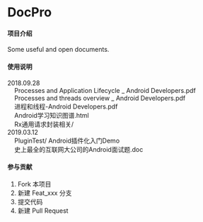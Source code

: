 # DocPro

#### 项目介绍
Some useful and open documents.

#### 使用说明

2018.09.28<br>
&nbsp;&nbsp;&nbsp;&nbsp;Processes and Application Lifecycle  _  Android Developers.pdf<br>
&nbsp;&nbsp;&nbsp;&nbsp;Processes and threads overview  _  Android Developers.pdf<br>
&nbsp;&nbsp;&nbsp;&nbsp;进程和线程-Android Developers.pdf<br>
&nbsp;&nbsp;&nbsp;&nbsp;Android学习知识图谱.html <br>
&nbsp;&nbsp;&nbsp;&nbsp;Rx通用请求封装相关/<br>
2019.03.12<br>
&nbsp;&nbsp;&nbsp;&nbsp;PluginTest/  Android插件化入门Demo<br>
&nbsp;&nbsp;&nbsp;&nbsp;史上最全的互联网大公司的Android面试题.doc<br>

#### 参与贡献

1. Fork 本项目
2. 新建 Feat_xxx 分支
3. 提交代码
4. 新建 Pull Request